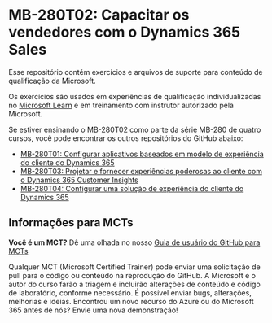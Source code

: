 # MB-280T02: Capacitar os vendedores com o Dynamics 365 Sales

Esse repositório contém exercícios e arquivos de suporte para conteúdo de qualificação da Microsoft.

Os exercícios são usados em experiências de qualificação individualizadas no [Microsoft Learn](https://learn.microsoft.com) e em treinamento com instrutor autorizado pela Microsoft.

Se estiver ensinando o MB-280T02 como parte da série MB-280 de quatro cursos, você pode encontrar os outros repositórios do GitHub abaixo:
- [MB-280T01: Configurar aplicativos baseados em modelo de experiência do cliente do Dynamics 365](https://github.com/MicrosoftLearning/MB-280T01-Configure-Dynamics-365-customer-experience-model-driven-apps)
- [MB-280T03: Projetar e fornecer experiências poderosas ao cliente com o Dynamics 365 Customer Insights](https://github.com/MicrosoftLearning/MB-280T03-Design-and-deliver-powerful-customer-experiences-with-Dynamics-365-Customer-Insights)
- [MB-280T04: Configurar uma solução de experiência do cliente do Dynamics 365](https://github.com/MicrosoftLearning/MB-280T04-Configure-a-Dynamics-365-customer-experience-solution)


## Informações para MCTs

**Você é um MCT?** Dê uma olhada no nosso [Guia de usuário do GitHub para MCTs](https://microsoftlearning.github.io/MCT-User-Guide/)

Qualquer MCT (Microsoft Certified Trainer) pode enviar uma solicitação de pull para o código ou conteúdo na reprodução do GitHub. A Microsoft e o autor do curso farão a triagem e incluirão alterações de conteúdo e código de laboratório, conforme necessário. É possível enviar bugs, alterações, melhorias e ideias. Encontrou um novo recurso do Azure ou do Microsoft 365 antes de nós? Envie uma nova demonstração!
